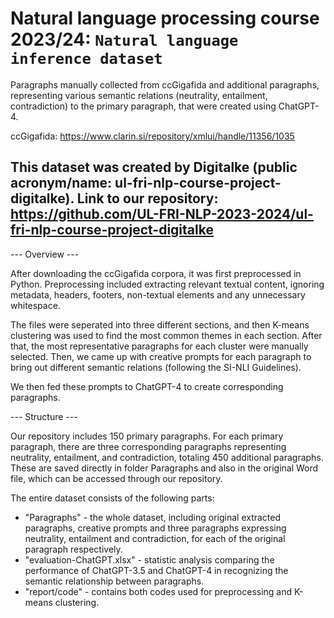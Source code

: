 # Natural language processing course 2023/24: `Natural language inference dataset`

Paragraphs manually collected from ccGigafida and additional paragraphs, representing various semantic relations (neutrality, entailment, contradiction) to the primary paragraph, that were created using ChatGPT-4.

ccGigafida: https://www.clarin.si/repository/xmlui/handle/11356/1035 

This dataset was created by Digitalke (public acronym/name: ul-fri-nlp-course-project-digitalke).
Link to our repository: https://github.com/UL-FRI-NLP-2023-2024/ul-fri-nlp-course-project-digitalke
------------------------------------------------------------------------------------------------------------------------

--- Overview ---

After downloading the ccGigafida corpora, it was first preprocessed in Python. Preprocessing included extracting relevant textual content, ignoring metadata, headers, footers, non-textual elements and any unnecessary whitespace.

The files were seperated into three different sections, and then K-means clustering was used to find the most common themes in each section. After that, the most representative paragraphs for each cluster were manually selected. Then, we came up with creative prompts for each paragraph to bring out different semantic relations (following the SI-NLI Guidelines).

We then fed these prompts to ChatGPT-4 to create corresponding paragraphs.



--- Structure ---

Our repository includes 150 primary paragraphs. For each primary paragraph, there are three corresponding paragraphs representing neutrality, entailment, and contradiction, totaling 450 additional paragraphs. These are saved directly in folder Paragraphs and also in the original Word file, which can be accessed through our repository.

The entire dataset consists of the following parts:
- "Paragraphs" - the whole dataset, including original extracted paragraphs, creative prompts and three paragraphs expressing neutrality, entailment and contradiction, for each of the original paragraph respectively.
- "evaluation-ChatGPT.xlsx" - statistic analysis comparing the performance of ChatGPT-3.5 and ChatGPT-4 in recognizing the semantic relationship between paragraphs.
- "report/code" - contains both codes used for preprocessing and K-means clustering.

